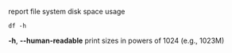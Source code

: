 



report file system disk space usage

`df -h` 


**-h**, **--human-readable**  print sizes in powers of 1024 (e.g., 1023M)



